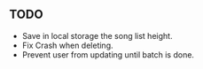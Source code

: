 ## TODO
* Save in local storage the song list height.
* Fix Crash when deleting.
* Prevent user from updating until batch is done.